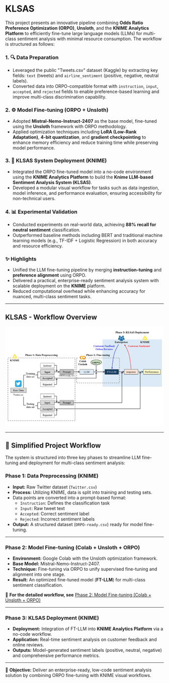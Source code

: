 # KLSAS
This project presents an innovative pipeline combining **Odds Ratio Preference Optimization (ORPO)**, **Unsloth**, and the **KNIME Analytics Platform** to efficiently fine-tune large language models (LLMs) for multi-class sentiment analysis with minimal resource consumption. The workflow is structured as follows:

### 1. 🔍 Data Preparation
- Leveraged the public "Tweets.csv" dataset (Kaggle) by extracting key fields: `text` (tweets) and `airline_sentiment` (positive, negative, neutral labels).
- Converted data into ORPO-compatible format with `instruction`, `input`, `accepted`, and `rejected` fields to enable preference-based learning and improve multi-class discrimination capability.

### 2. ⚙️ Model Fine-tuning (ORPO + Unsloth)
- Adopted **Mistral-Nemo-Instruct-2407** as the base model, fine-tuned using the **Unsloth** framework with ORPO methodology.
- Applied optimization techniques including **LoRA (Low-Rank Adaptation)**, **4-bit quantization**, and **gradient checkpointing** to enhance memory efficiency and reduce training time while preserving model performance.

### 3. 🚀 KLSAS System Deployment (KNIME)
- Integrated the ORPO fine-tuned model into a no-code environment using the **KNIME Analytics Platform** to build the **Knime LLM-based Sentiment Analysis System (KLSAS)**.
- Developed a modular visual workflow for tasks such as data ingestion, model inference, and performance evaluation, ensuring accessibility for non-technical users.

### 4. 📊 Experimental Validation
- Conducted experiments on real-world data, achieving **88% recall for neutral sentiment** classification.
- Outperformed baseline methods including BERT and traditional machine learning models (e.g., TF-IDF + Logistic Regression) in both accuracy and resource efficiency.

### ✨ Highlights
- Unified the LLM fine-tuning pipeline by merging **instruction-tuning** and **preference alignment** using ORPO.
- Delivered a practical, enterprise-ready sentiment analysis system with scalable deployment on the **KNIME** platform.
- Reduced computational overhead while enhancing accuracy for nuanced, multi-class sentiment tasks.

---




## KLSAS - Workflow Overview

![Project Workflow](img/Workflow%20for%20Prompt-Based%20Sentiment%20Classification%20with%20LLMs.png)

---

## 🔄 Simplified Project Workflow

The system is structured into three key phases to streamline LLM fine-tuning and deployment for multi-class sentiment analysis:

### **Phase 1: Data Preprocessing (KNIME)**
- **Input:** Raw Twitter dataset (`Twitter.csv`)
- **Process:** Utilizing KNIME, data is split into training and testing sets.
- Data points are converted into a prompt-based format:
  - `Instruction`: Defines the classification task
  - `Input`: Raw tweet text
  - `Accepted`: Correct sentiment label
  - `Rejected`: Incorrect sentiment labels
- **Output:** A structured dataset (`ORPO-ready.csv`) ready for model fine-tuning.

---

### **Phase 2: Model Fine-tuning (Colab + Unsloth + ORPO)**

- **Environment:** Google Colab with the Unsloth optimization framework.
- **Base Model:** Mistral-Nemo-Instruct-2407.
- **Technique:** Fine-tuning via ORPO to unify supervised fine-tuning and alignment into one stage.
- **Result:** An optimized fine-tuned model (**FT-LLM**) for multi-class sentiment classification.
&nbsp;

🔗 **For the detailed workflow, see** [Phase 2: Model Fine-tuning (Colab + Unsloth + ORPO)](./Model_Fine-tuning/README.md)

---

### **Phase 3: KLSAS Deployment (KNIME)**
- **Deployment:** Integration of FT-LLM into **KNIME Analytics Platform** via a no-code workflow.
- **Application:** Real-time sentiment analysis on customer feedback and online reviews.
- **Outputs:** Model-generated sentiment labels (positive, neutral, negative) and comprehensive performance metrics.

---
🎯 **Objective:** Deliver an enterprise-ready, low-code sentiment analysis solution by combining ORPO fine-tuning with KNIME visual workflows.
